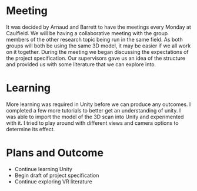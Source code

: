 # Meeting
It was decided by Arnaud and Barrett to have the meetings every Monday at Caulfield. We will be having a collaborative meeting with the group members of the other research topic being run in the same field. As both groups will both be using the same 3D model, it may be easier if we all work on it together.
During the meeting we began discussing the expectations of the project specification. Our supervisors gave us an idea of the structure and provided us with some literature that we can explore into. 
# Learning 
More learning was required in Unity before we can produce any outcomes. I completed a few more tutorials to better get an understanding of unity. I was able to import the model of the 3D scan into Unity and experimented with it. I tried to play around with different views and camera options to determine its effect. 
# Plans and Outcome
*	Continue learning Unity
*	Begin draft of project specification
*	Continue exploring VR literature
